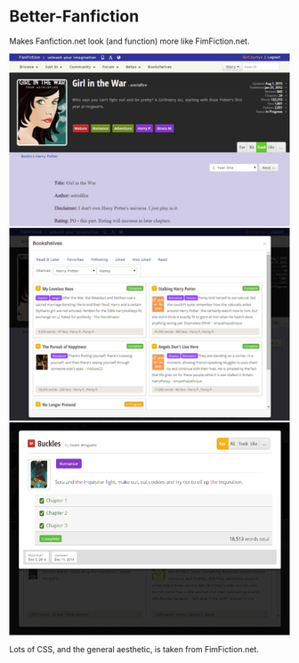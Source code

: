 # Better-Fanfiction
Makes Fanfiction.net look (and function) more like FimFiction.net.

<img src="https://github.com/SirCxyrtyx/Better-Fanfiction/raw/master/Story.PNG">

<img src="https://github.com/SirCxyrtyx/Better-Fanfiction/raw/master/Shelves.PNG">

<img src="https://raw.githubusercontent.com/SirCxyrtyx/Better-Fanfiction/master/StoryLanding.PNG">

Lots of CSS, and the general aesthetic, is taken from FimFiction.net.
